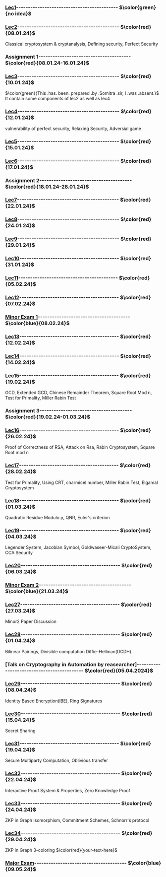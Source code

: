 ### [Lec1]()------------------------------------------- $\color{green}{no idea}$

### [Lec2]()------------------------------------------- $\color{red}{08.01.24}$
Classical cryptosystem & cryptanalysis, Defining security, Perfect Security

### Assignment 1--------------------------------------- $\color{red}{08.01.24-16.01.24}$

### [Lec3](https://github.com/VenkySharma/Mtech-CSE/blob/main/Course/Crypto/src/lec2_3_4.pdf)------------------------------------------- $\color{red}{10.01.24}$ 
 $\color{green}{This .has. been. prepared .by .Somitra .sir, I .was .absent.}$ It contain some components of lec2 as well as lec4

### [Lec4](https://github.com/VenkySharma/Mtech-CSE/blob/main/Course/Crypto/src/lec04.md)------------------------------------------- $\color{red}{12.01.24}$
vulnerability of perfect security, Relaxing Security, Adversial game

### [Lec5]()------------------------------------------- $\color{red}{15.01.24}$

### [Lec6]()------------------------------------------- $\color{red}{17.01.24}$ 


### Assignment 2--------------------------------------- $\color{red}{18.01.24-28.01.24}$

### [Lec7]()------------------------------------------- $\color{red}{22.01.24}$

### [Lec8]()------------------------------------------- $\color{red}{24.01.24}$ 

### [Lec9]()------------------------------------------- $\color{red}{29.01.24}$

### [Lec10]()------------------------------------------ $\color{red}{31.01.24}$ 

### [Lec11]()------------------------------------------ $\color{red}{05.02.24}$

### [Lec12]()------------------------------------------ $\color{red}{07.02.24}$ 


### [Minor Exam 1](https://github.com/VenkySharma/Mtech-CSE/blob/main/Course/Crypto/src/Minor%201_2024%20crypto.pdf)--------------------------------------- $\color{blue}{08.02.24}$

### [Lec13]()------------------------------------------ $\color{red}{12.02.24}$

### [Lec14]()------------------------------------------ $\color{red}{14.02.24}$ 

### [Lec15]()------------------------------------------ $\color{red}{19.02.24}$
GCD, Extended GCD, Chinese Remainder Theorem, Square Root Mod n, Test for Primality, Miller Rabin Test


### Assignment 3--------------------------------------- $\color{red}{19.02.24-01.03.24}$

### [Lec16]()------------------------------------------ $\color{red}{26.02.24}$ 
Proof of Correctness of RSA, Attack on Rsa, Rabin Cryptosystem, Square Root mod n

### [Lec17]()------------------------------------------ $\color{red}{28.02.24}$
Test for Primality, Using CRT, charmicel number, Miller Rabin Test, Elgamal Cryptosystem

### [Lec18]()------------------------------------------ $\color{red}{01.03.24}$
Quadratic Residue Modulo p, QNR, Euler's criterion

### [Lec19]()------------------------------------------ $\color{red}{04.03.24}$
Legender System, Jacobian Symbol, Goldwaseer-Micali CryptoSystem, CCA Security

### [Lec20]()------------------------------------------ $\color{red}{06.03.24}$

### [Minor Exam 2](https://github.com/VenkySharma/Mtech-CSE/blob/main/Course/Crypto/src/Minor%202_2024%20crypto.pdf)--------------------------------------- $\color{blue}{21.03.24}$

### [Lec27]()------------------------------------------ $\color{red}{27.03.24}$
Minor2 Paper Discussion

### [Lec28]()------------------------------------------ $\color{red}{01.04.24}$
Bilinear Pairings, Divisible computation Diffie–Hellman(DCDH)

### [Talk on Cryptography in Automation by reasearcher]------------------------------------------- $\color{red}{05.04.2024}$

### [Lec29]()------------------------------------------ $\color{red}{08.04.24}$
Identity Based Encryption(IBE), Ring Signatures

### [Lec30]()------------------------------------------ $\color{red}{15.04.24}$
Secret Sharing

### [Lec31]()------------------------------------------ $\color{red}{19.04.24}$
Secure Multiparty Computation, Oblivious transfer

### [Lec32]()------------------------------------------ $\color{red}{22.04.24}$
Interactive Proof System & Properties, Zero Knowledge Proof

### [Lec33]()------------------------------------------ $\color{red}{24.04.24}$
ZKP in Graph Isomorphism, Commitment Schemes, Schnorr's protocol

### [Lec34](https://github.com/VenkySharma/Mtech-CSE/blob/main/Course/Crypto/src/lec34.pdf)------------------------------------------ $\color{red}{29.04.24}$
ZKP in Graph 3-coloring
$\color{red}{your-text-here}$

### [Major Exam](https://github.com/VenkySharma/Mtech-CSE/blob/main/Course/Crypto/src/Major_2024_crypto%20(1).pdf)--------------------------------------- $\color{blue}{09.05.24}$
